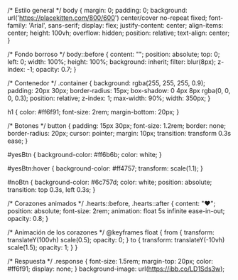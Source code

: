 /* Estilo general */
body {
    margin: 0;
    padding: 0;
    background: url('https://placekitten.com/800/600') center/cover no-repeat fixed;
    font-family: 'Arial', sans-serif;
    display: flex;
    justify-content: center;
    align-items: center;
    height: 100vh;
    overflow: hidden;
    position: relative;
    text-align: center;
}

/* Fondo borroso */
body::before {
    content: "";
    position: absolute;
    top: 0;
    left: 0;
    width: 100%;
    height: 100%;
    background: inherit;
    filter: blur(8px);
    z-index: -1;
    opacity: 0.7;
}

/* Contenedor */
.container {
    background: rgba(255, 255, 255, 0.9);
    padding: 20px 30px;
    border-radius: 15px;
    box-shadow: 0 4px 8px rgba(0, 0, 0, 0.3);
    position: relative;
    z-index: 1;
    max-width: 90%;
    width: 350px;
}

h1 {
    color: #ff6f91;
    font-size: 2rem;
    margin-bottom: 20px;
}

/* Botones */
button {
    padding: 15px 30px;
    font-size: 1.2rem;
    border: none;
    border-radius: 20px;
    cursor: pointer;
    margin: 10px;
    transition: transform 0.3s ease;
}

#yesBtn {
    background-color: #ff6b6b;
    color: white;
}

#yesBtn:hover {
    background-color: #ff4757;
    transform: scale(1.1);
}

#noBtn {
    background-color: #6c757d;
    color: white;
    position: absolute;
    transition: top 0.3s, left 0.3s;
}

/* Corazones animados */
.hearts::before, .hearts::after {
    content: "❤️";
    position: absolute;
    font-size: 2rem;
    animation: float 5s infinite ease-in-out;
    opacity: 0.8;
}

/* Animación de los corazones */
@keyframes float {
    from {
        transform: translateY(100vh) scale(0.5);
        opacity: 0;
    }
    to {
        transform: translateY(-10vh) scale(1.5);
        opacity: 1;
    }
}

/* Respuesta */
.response {
    font-size: 1.5rem;
    margin-top: 20px;
    color: #ff6f91;
    display: none;
}
background-image: url(https://ibb.co/LD1Sds3w);
